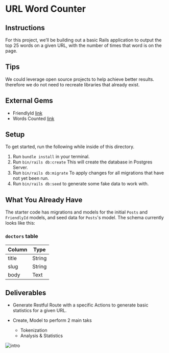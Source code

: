 # URL Word Counter

## Instructions

For this project, we’ll be building out a basic Rails application to output the
top 25 words on a given URL, with the number of times that word is on the page.

## Tips

We could leverage open source projects to help achieve better results. therefore
we do not need to recreate libraries that already exist.

## External Gems

-   FriendlyId [link](https://rubygems.org/gems/words_counted/versions/1.0.2)
-   Words Counted [link](https://rubygems.org/gems/friendly_id)

## Setup

To get started, run the following while inside of this directory.

1. Run `bundle install` in your terminal.
2. Run `bin/rails db:create` This will create the database in Postgres Server.
3. Run `bin/rails db:migrate` To apply changes for all migrations that have not
   yet been run.
4. Run `bin/rails db:seed` to generate some fake data to work with.

## What You Already Have

The starter code has migrations and models for the initial `Posts` and
`FriendlyId` models, and seed data for `Posts`'s model. The schema currently
looks like this:

### `doctors` table

| Column | Type   |
| ------ | ------ |
| title  | String |
| slug   | String |
| body   | Text   |

## Deliverables

-   Generate Restful Route with a specific Actions to generate basic statistics
    for a given URL.

-   Create, Model to perform 2 main taks

    -   Tokenization
    -   Analysis & Statistics


![intro](https://user-images.githubusercontent.com/73612260/192164386-e6d7e7b2-51cf-4ad3-8bb2-d1b373855e2c.gif)

